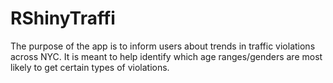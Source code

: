 # RShinyTraffi
The purpose of the app is to inform users about trends in traffic
violations across NYC. It is meant to help identify which age
ranges/genders are most likely to get certain types of violations.
